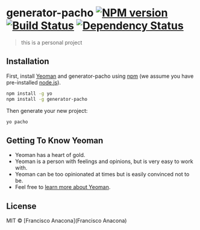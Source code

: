 # generator-pacho [![NPM version][npm-image]][npm-url] [![Build Status][travis-image]][travis-url] [![Dependency Status][daviddm-image]][daviddm-url]
> this is a personal project

## Installation

First, install [Yeoman](http://yeoman.io) and generator-pacho using [npm](https://www.npmjs.com/) (we assume you have pre-installed [node.js](https://nodejs.org/)).

```bash
npm install -g yo
npm install -g generator-pacho
```

Then generate your new project:

```bash
yo pacho
```

## Getting To Know Yeoman

 * Yeoman has a heart of gold.
 * Yeoman is a person with feelings and opinions, but is very easy to work with.
 * Yeoman can be too opinionated at times but is easily convinced not to be.
 * Feel free to [learn more about Yeoman](http://yeoman.io/).

## License

MIT © [Francisco Anacona](Francisco Anacona)


[npm-image]: https://badge.fury.io/js/generator-pacho.svg
[npm-url]: https://npmjs.org/package/generator-pacho
[travis-image]: https://travis-ci.com/https://github.com/pacho328/generator-pacho.svg?branch=master
[travis-url]: https://travis-ci.com/https://github.com/pacho328/generator-pacho
[daviddm-image]: https://david-dm.org/https://github.com/pacho328/generator-pacho.svg?theme=shields.io
[daviddm-url]: https://david-dm.org/https://github.com/pacho328/generator-pacho
